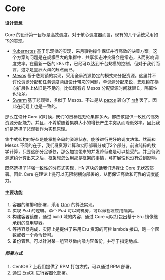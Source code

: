 # Core

#### 设计思想

Core 的设计第一目标是高效调度。对于核心调度器而言，现有的几个系统采用如下的实现。

* [Kubernetes](https://kubernetes.io) 基于乐观锁的实现，采用事物操作保证并行高效的决策方案。这个方案的问题是在规模巨大的集群中，共享状态冲突将会是常态，从而影响调度效率。在最新一版的 k8s 中，已经可以达到千台规模的控制，但对于我们而言，这才是星辰大海的起点而已。
* [Mesos](http://mesos.apache.org/) 基于悲观锁的实现，采用全局资源协定的模式来分配资源。这里并不讨论资源分配和任务调度两级设计带来的问题，单资源分配来说，悲观锁在横向扩展性上依旧是不足的。比如现有的 Mesos 分配资源时间就很长，隔离性也较差。
* [Swarm](https://github.com/moby/moby) 基于悲观锁，类似于 Mesos。不过是从 [paxos](https://en.wikipedia.org/wiki/Paxos_(computer_science) ) 转向了 [raft](https://raft.github.io/) 罢了。因此在问题上也是一致的。

那么在设计 Core 的时候，我们的目标是无论集群多大，都应该提供一致性的高效资源分配能力。并且，不希望随着集群大小的增长产生冲突从而降低效率。因此我们是选择了悲观锁作为实现原理。

集中式架构的好处是能掌握全局的资源状态，能够进行更好的调度决策。然而和 Mesos 不同的在于，我们将资源计算和实际部署分成了2个部分。前者纯粹的数学计算，只要这部分足够快，那么加锁带来的并发降低也是可以接受的。并且待资源邀约计算出来之后，框架想怎么用那是框架的事情，可扩展性也没有受到影响。

既然选择了非强一致性的分布式实现，HA 这块的话我们选择让 Core 无状态部署。因此 Core 在理论上是可以无限制横向部署的，从而保证高效和可靠的调度能力。

#### 主要功能

1. 容器的编排和部署，采用 [O(n)](overview/resource.md) 的算法实现。
2. 实现 Pod 的逻辑。单个 Pod 可以跨机房，可以做物理应用隔离。
3. 构建容器镜像，通过 build 域的内容，通过 Core 可以打包出基于 Eru 镜像继承树的应用容器。
4. 等待容器完成，实际上是提供了采用 Eru 资源的可控 lambda 接口，跑一个函数或者一个命令皆可。
5. 备份管理。可以针对某一组容器做内部内容备份，并存于指定地点。

##### 部署方式

1. CentOS 7 上我们提供了 RPM 打包方式，可以通过 RPM 部署。
2. 通过 [EruCtl](https://github.com/projecteru2/eructl) 进行容器化部署。